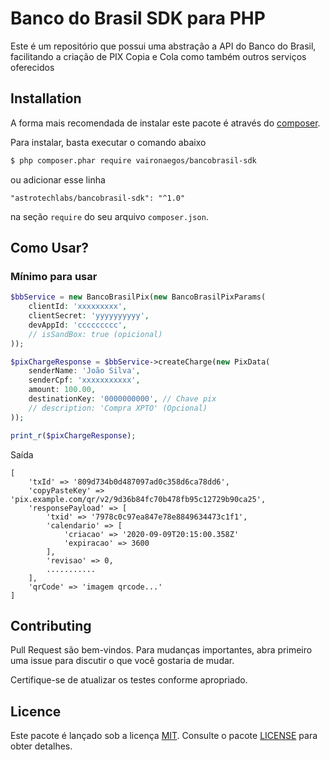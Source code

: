 # Banco do Brasil SDK para PHP

Este é um repositório que possui uma abstração a API do Banco do Brasil, facilitando a criação de PIX Copia e Cola como também outros serviços oferecidos

## Installation

A forma mais recomendada de instalar este pacote é através do [composer](http://getcomposer.org/download/).

Para instalar, basta executar o comando abaixo

```bash
$ php composer.phar require vaironaegos/bancobrasil-sdk
```

ou adicionar esse linha

```
"astrotechlabs/bancobrasil-sdk": "^1.0"
```

na seção `require` do seu arquivo `composer.json`.

## Como Usar?

### Mínimo para usar

```php
$bbService = new BancoBrasilPix(new BancoBrasilPixParams(
    clientId: 'xxxxxxxxx',
    clientSecret: 'yyyyyyyyyy',
    devAppId: 'ccccccccc',
    // isSandBox: true (opicional)
));

$pixChargeResponse = $bbService->createCharge(new PixData(
    senderName: 'João Silva',
    senderCpf: 'xxxxxxxxxxx',
    amount: 100.00,
    destinationKey: '0000000000', // Chave pix
    // description: 'Compra XPTO' (Opcional)
));

print_r($pixChargeResponse);
```

Saída

```
[
    'txId' => '809d734b0d487097ad0c358d6ca78dd6',
    'copyPasteKey' => 'pix.example.com/qr/v2/9d36b84fc70b478fb95c12729b90ca25',
    'responsePayload' => [
        'txid' => '7978c0c97ea847e78e8849634473c1f1',
        'calendario' => [
            'criacao' => '2020-09-09T20:15:00.358Z'
            'expiracao' => 3600
        ],
        'revisao' => 0,
        ...........
    ],
    'qrCode' => 'imagem qrcode...'
]
```

## Contributing

Pull Request são bem-vindos. Para mudanças importantes, abra primeiro uma issue para discutir o que você gostaria de mudar.

Certifique-se de atualizar os testes conforme apropriado.

## Licence

Este pacote é lançado sob a licença [MIT](https://choosealicense.com/licenses/mit/). Consulte o pacote [LICENSE](./LICENSE) para obter detalhes.
